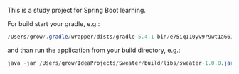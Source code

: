 This is a study project for Spring Boot learning.

For build start your gradle, e.g.:

```java
/Users/grow/.gradle/wrapper/dists/gradle-5.4.1-bin/e75iq110yv9r9wt1a6619x2xm/gradle-5.4.1/bin/gradle build
```

and than run the application from your build directory, e.g.:
```java
java -jar /Users/grow/IdeaProjects/Sweater/build/libs/sweater-1.0.0.jar
```
